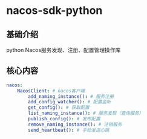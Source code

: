 # nacos-sdk-python


## 基础介绍


python Nacos服务发现、注册、配置管理操作库


## 核心内容
```yaml
nacos:
    NacosClient: # nacos客户端
        add_naming_instance(): # 服务注册
        add_config_watcher(): # 配置监听
        get_config(): # 获取配置
        list_naming_instance(): # 服务发现（查询服务）    
        publish_config(): # 发布配置
        remove_naming_instance(): # 注销服务
        send_heartbeat(): # 手动发送心跳
```